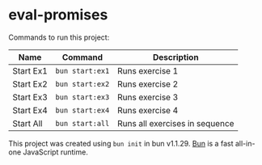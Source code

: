 # eval-promises

Commands to run this project:

| Name       | Command               | Description           |
|------------|-----------------------|-----------------------|
| Start Ex1  | `bun start:ex1`       | Runs exercise 1       |
| Start Ex2  | `bun start:ex2`       | Runs exercise 2       |
| Start Ex3  | `bun start:ex3`       | Runs exercise 3       |
| Start Ex4  | `bun start:ex4`       | Runs exercise 4       |
| Start All  | `bun start:all`       | Runs all exercises in sequence |

This project was created using `bun init` in bun v1.1.29. [Bun](https://bun.sh) is a fast all-in-one JavaScript runtime.
